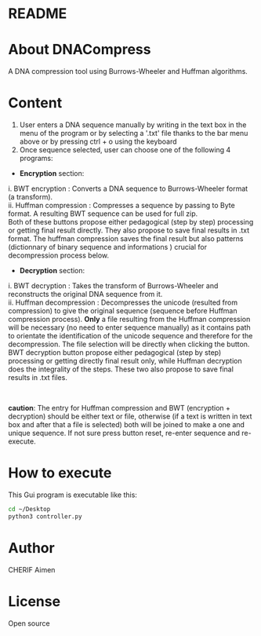 README
======

# About DNACompress
A DNA compression tool using Burrows-Wheeler and Huffman algorithms.

# Content
1) User enters a DNA sequence manually by writing in the text box in the menu of the program or by selecting a '.txt' file thanks to the bar menu above or by pressing ctrl + o using the keyboard
2) Once sequence selected, user can choose one of the following 4 programs:

- <b>Encryption</b> section: 

i. BWT encryption : Converts a DNA sequence to Burrows-Wheeler format (a transform).
<br>
ii. Huffman compression : Compresses a sequence by passing to Byte format. A resulting BWT sequence can be used for full zip.
<br>
Both of these buttons propose either pedagogical (step by step) processing or getting final result directly. They also propose to save final results in .txt format. The huffman compression saves the final result but also patterns (dictionnary of binary sequence and informations ) crucial for decompression process below.

- <b>Decryption</b> section:

i. BWT decryption : Takes the transform of Burrows-Wheeler and reconstructs the original DNA sequence from it.
<br>
ii. Huffman decompression : Decompresses the unicode (resulted from compression) to give the original sequence (sequence before Huffman compression process). <b>Only</b> a file resulting from the Huffman compression will be necessary (no need to enter sequence manually) as it contains path to orientate the identification of the unicode sequence and therefore for the decompression. The file selection will be directly when clicking the button.
<br>
BWT decryption button propose either pedagogical (step by step) processing or getting directly final result only, while Huffman decryption does the integrality of the steps. These two also propose to save final results in .txt files.

<br>

<b>caution</b>: The entry for Huffman compression  and BWT (encryption + decryption) should be either text or file, otherwise (if a text is written in text box and after that a file is selected) both will be joined to make a one and unique sequence. If not sure press button reset, re-enter sequence and re-execute.

# How to execute
This Gui program is executable like this:

```bash
cd ~/Desktop
python3 controller.py

```
# Author
CHERIF Aimen

# License
Open source
